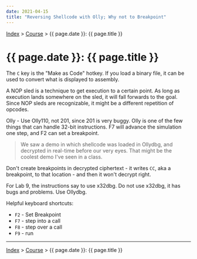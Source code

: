 ```yaml
---
date: 2021-04-15
title: "Reversing Shellcode with Olly; Why not to Breakpoint"
---
```


[Index](../../../index.md) > [Course](./index.md) > {{ page.date }}: {{ page.title }}

# {{ page.date }}: {{ page.title }}

The `C` key is the "Make as Code" hotkey. If you load a binary file, it can be used to convert what is displayed to assembly.

A NOP sled is a technique to get execution to a certain point. As long as execution lands somewhere on the sled, it will fall forwards to the goal. Since NOP sleds are recognizable, it might be a different repetition of opcodes.

Olly - Use Olly110, not 201, since 201 is very buggy. Olly is one of the few things that can handle 32-bit instructions. F7 will advance the simulation one step, and F2 can set a breakpoint.

> We saw a demo in which shellcode was loaded in Ollydbg, and decrypted in real-time before our very eyes. That might be the coolest demo I've seen in a class.

Don't create breakpoints in decrypted ciphertext - it writes `CC`, aka a breakpoint, to that location - and then it won't decrypt right.

For Lab 9, the instructions say to use x32dbg. Do not use x32dbg, it has bugs and problems. Use Ollydbg.

Helpful keyboard shortcuts:

- `F2` - Set Breakpoint
- `F7` - step into a call
- `F8` - step over a call
- `F9` - run

---

[Index](../../../index.md) > [Course](./index.md) > {{ page.date }}: {{ page.title }}
